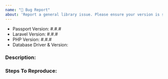 ```yaml
---
name: "🐛 Bug Report"
about: 'Report a general library issue. Please ensure your version is still supported: https://laravel.com/docs/releases#support-policy'
---
```


- Passport Version: #.#.#
- Laravel Version: #.#.#
- PHP Version: #.#.#
- Database Driver & Version:

### Description:


### Steps To Reproduce:
